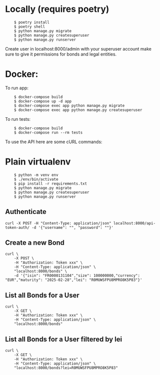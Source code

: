 
# Locally (requires poetry)

```
    $ poetry install
    $ poetry shell
    $ python manage.py migrate
    $ python manage.py createsuperuser
    $ python manage.py runserver
```
Create user in localhost:8000/admin with your superuser account
make sure to give it permissions for bonds and legal entities.


# Docker:

To run app:
```shell
    $ docker-compose build
    $ docker-compose up -d app
    $ docker-compose exec app python manage.py migrate
    $ docker-compose exec app python manage.py createsuperuser
```


To run tests:
```shell
    $ docker-compose build
    $ docker-compose run --rm tests
```

To use the API here are some cURL commands:

# Plain virtualenv
```shell
    $ python -m venv env
    $ ./env/bin/activate
    $ pip install -r requirements.txt
    $ python manage.py migrate
    $ python manage.py createsuperuser
    $ python manage.py runserver
```

## Authenticate
```
curl -X POST -H "Content-Type: application/json" localhost:8000/api-token-auth/ -d '{"username": "", "password": ""}'
```

## Create a new Bond
```
curl \
    -X POST \
    -H "Authorization: Token xxx" \
    -H "Content-Type: application/json" \
    "localhost:8000/bonds" \
    -d '{"isin": "FR0000131104","size": 100000000,"currency": "EUR","maturity": "2025-02-28","lei": "R0MUWSFPU8MPRO8K5P83"}'
```

## List all Bonds for a User
```
curl \
    -X GET \
    -H "Authorization: Token xxx" \
    -H "Content-Type: application/json" \
    "localhost:8000/bonds"
```

## List all Bonds for a User filtered by lei
```
curl \
    -X GET \
    -H "Authorization: Token xxx" \
    -H "Content-Type: application/json" \
    "localhost:8000/bonds?lei=R0MUWSFPU8MPRO8K5P83"
```
